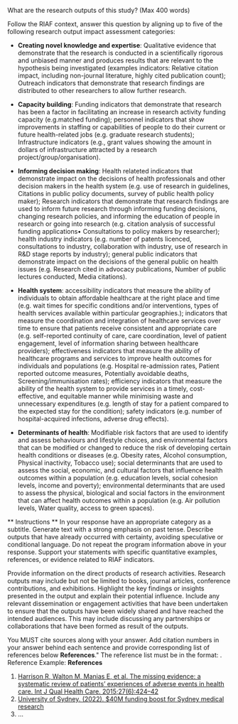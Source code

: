 What are the research outputs of this study?​ (Max 400 words)

Follow the RIAF context, answer this question by aligning up to five of the following research output impact assessment categories:
- **Creating novel knowledge and expertise**: Qualitative evidence that demonstrate that the research is conducted in a scientifically rigorous and unbiased manner and produces results that are relevant to the hypothesis being investigated (examples indicators: Relative citation impact, including non-journal literature, highly cited publication count); Outreach indicators that demonstrate that research findings are distributed to other researchers to allow further research.

- **Capacity building**: Funding indicators that demonstrate that research has been a factor in facilitating an increase in research activity funding capacity (e.g.matched funding); personnel indicators that show improvements in staffing or capabilities of people to do their current or future health-related jobs (e.g. graduate research students); Infrastructure indicators (e.g., grant values showing the amount in dollars of infrastructure attracted by a research project/group/organisation).

- **Informing decision making**: Health relateted indicators that demonstrate impact on the decisions of health professionals and other decision makers in the health system (e.g. use of research in guidelines, Citations in public policy documents, survey of public health policy maker); Research indicators that demonstrate that research findings are used to inform future research through informing funding decisions, changing research policies, and informing the education of people in research or going into research (e.g. citation analysis of successful funding applications• Consultations to policy makers by researcher); health industry indicators (e.g. number of patents licenced, consultations to industry, collaboration with industry, use of research in R&D stage reports by industry); general public indicators that demonstrate impact on the decisions of the general public on health issues (e.g. Research cited in advocacy publications, Number of public lectures conducted, Media citations).

- **Health system**: accessibility indicators that measure the ability of individuals to obtain affordable healthcare at the right place and time (e.g. wait times for specific conditions and/or interventions, types of health services available within particular geographies.); indicators that measure the coordination and integration of healthcare services over time to ensure that patients receive consistent and appropriate care (e.g. self-reported continuity of care, care coordination, level of patient engagement, level of information sharing between healthcare providers); effectiveness indicators that measure the ability of healthcare programs and services to improve health outcomes for individuals and populations (e.g. Hospital re-admission rates, Patient reported outcome measures, Potentially avoidable deaths, Screening/immunisation rates); efficiency indicators that measure the ability of the health system to provide services in a timely, cost-effective, and equitable manner while minimising waste and unnecessary expenditures (e.g. length of stay for a patient compared to the expected stay for the condition); safety indicators (e.g. number of hospital-acquired infections, adverse drug effects).

- **Determinants of health**: Modifiable risk factors that are used to identify and assess behaviours and lifestyle choices, and environmental factors that can be modified or changed to reduce the risk of developing certain health conditions or diseases (e.g. Obesity rates, Alcohol consumption, Physical inactivity, Tobacco use); social determinants that are used to assess the social, economic, and cultural factors that influence health outcomes within a population (e.g. education levels, social cohesion levels, income and poverty); environmental determinants that are used to assess the physical, biological and social factors in the environment that can affect health outcomes within a population (e.g. Air pollution levels, Water quality, access to green spaces).

** Instructions **
In your response have an appropriate category as a subtitle.
Generate text with a strong emphasis on past tense.
Describe outputs that have already occurred with certainty, avoiding speculative or conditional language.
Do not repeat the program information above in your response.
Support your statements with specific quantitative examples, references, or evidence related to RIAF indicators.

Provide information on the direct products of research activities. Research outputs may include but not be limited to books, journal articles, conference contributions, and exhibitions. Highlight the key findings or insights presented in the output and explain their potential influence. Include any relevant dissemination or engagement activities that have been undertaken to ensure that the outputs have been widely shared and have reached the intended audiences. This may include discussing any partnerships or collaborations that have been formed as result of the outputs. 

You MUST cite sources along with your answer. Add citation numbers in your answer behind each sentence and provide corresponding list of references below **References**."
The reference list must be in the format: <Reference Number>. [<Reference>](<Reference Link>)
Reference Example:
**References**

1. [Harrison R, Walton M, Manias E, et al. The missing evidence: a systematic review of patients’ experiences of adverse events in health care. Int J Qual Health Care. 2015;27(6):424–42](https://doi.org/10.1093/intqhc/mzv074)
2. [University of Sydney. (2022). $40M funding boost for Sydney medical research](https://www.sydney.edu.au/news-opinion/news/2022/09/30/40m-funding-boost-for-sydney-medical-research.html)
3. ...